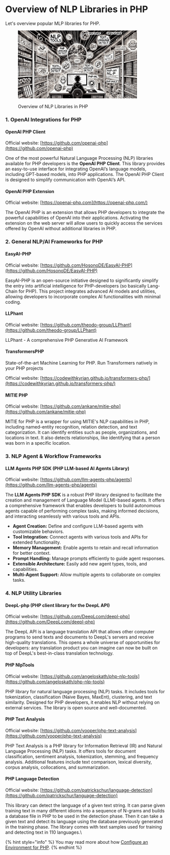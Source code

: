 # Overview of NLP Libraries in PHP

Let's overview popular MLP libraries for PHP.

<div align="left"><figure><img src="../../.gitbook/assets/nlp-challenges-in-nlp-with-php-min.png" alt="" width="375"><figcaption><p>Overview of NLP Libraries in PHP</p></figcaption></figure></div>

### 1. OpenAI Integrations for PHP

#### OpenAI PHP Client

Official website: [https://github.com/openai-php](https://github.com/openai-php)

One of the most powerful Natural Language Processing (NLP) libraries available for PHP developers is the **OpenAI PHP Client**. This library provides an easy-to-use interface for integrating OpenAI’s language models, including GPT-based models, into PHP applications. The OpenAI PHP Client is designed to simplify communication with OpenAI’s API.

#### OpenAI PHP Extension

Official website: [https://openai-php.com](https://openai-php.com/)

The OpenAI PHP is an extension that allows PHP developers to integrate the powerful capabilities of OpenAI into their applications. Activating the extension on the web server will allow users to quickly access the services offered by OpenAI without additional libraries in PHP.

### 2. General NLP/AI Frameworks for PHP

#### EasyAI-PHP

Official website: [https://github.com/HosonoDE/EasyAI-PHP](https://github.com/HosonoDE/EasyAI-PHP)

EasyAI-PHP is an open-source initiative designed to significantly simplify the entry into artificial intelligence for PHP-developers (so basically Lang-Chain for PHP). This project integrates advanced AI models and utilities, allowing developers to incorporate complex AI functionalities with minimal coding.

#### LLPhant

Official website: [https://github.com/theodo-group/LLPhant](https://github.com/theodo-group/LLPhant)

LLPhant - A comprehensive PHP Generative AI Framework

#### TransformersPHP

State-of-the-art Machine Learning for PHP. Run Transformers natively in your PHP projects

Official website: [https://codewithkyrian.github.io/transformers-php/](https://codewithkyrian.github.io/transformers-php/)

#### MITIE PHP

Official website: [https://github.com/ankane/mitie-php](https://github.com/ankane/mitie-php)

MITIE for PHP is a wrapper for using MITIE's NLP capabilities in PHP, including named-entity recognition, relation detection, and text categorization. It can identify entities such as people, organizations, and locations in text. It also detects relationships, like identifying that a person was born in a specific location.

### **3. NLP Agent & Workflow Frameworks**

#### LLM Agents PHP SDK **(PHP LLM-based AI Agents Library)**

Official website: [https://github.com/llm-agents-php/agents](https://github.com/llm-agents-php/agents)

The **LLM Agents PHP SDK** is a robust PHP library designed to facilitate the creation and management of Language Model (LLM)-based agents. It offers a comprehensive framework that enables developers to build autonomous agents capable of performing complex tasks, making informed decisions, and interacting seamlessly with various tools and APIs.

* **Agent Creation:** Define and configure LLM-based agents with customizable behaviors.
* **Tool Integration:** Connect agents with various tools and APIs for extended functionality.
* **Memory Management:** Enable agents to retain and recall information for better context.
* **Prompt Handling:** Manage prompts efficiently to guide agent responses.
* **Extensible Architecture:** Easily add new agent types, tools, and capabilities.
* **Multi-Agent Support:** Allow multiple agents to collaborate on complex tasks.

### **4. NLP Utility Libraries**

#### DeepL-php (PHP client library for the DeepL API)

Official website: [https://github.com/DeepLcom/deepl-php](https://github.com/DeepLcom/deepl-php)

The DeepL API is a language translation API that allows other computer programs to send texts and documents to DeepL's servers and receive high-quality translations. This opens a whole universe of opportunities for developers: any translation product you can imagine can now be built on top of DeepL's best-in-class translation technology.

#### PHP NlpTools

Official website: [https://github.com/angeloskath/php-nlp-tools](https://github.com/angeloskath/php-nlp-tools)

PHP library for natural language processing (NLP) tasks. It includes tools for tokenization, classification (Naive Bayes, MaxEnt), clustering, and text similarity. Designed for PHP developers, it enables NLP without relying on external services. The library is open source and well-documented.

#### PHP Text Analysis

Official website: [https://github.com/yooper/php-text-analysis](https://github.com/yooper/php-text-analysis)

PHP Text Analysis is a PHP library for Information Retrieval (IR) and Natural Language Processing (NLP) tasks. It offers tools for document classification, sentiment analysis, tokenization, stemming, and frequency analysis. Additional features include text comparison, lexical diversity, corpus analysis, collocations, and summarization.

#### PHP Language Detection

Official website: [https://github.com/patrickschur/language-detection](https://github.com/patrickschur/language-detection)

This library can detect the language of a given text string. It can parse given training text in many different idioms into a sequence of N-grams and builds a database file in PHP to be used in the detection phase. Then it can take a given text and detect its language using the database previously generated in the training phase. The library comes with text samples used for training and detecting text in 110 languages.\




{% hint style="info" %}
You may read more about how [Configure an Environment for PHP](../../machine-learning/ml-capabilities-in-php/configuring-an-environment-for-php/).
{% endhint %}
